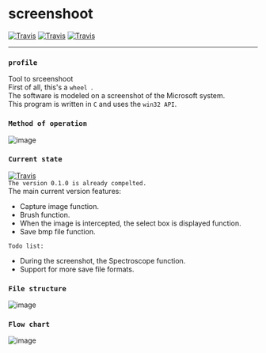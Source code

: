 # screenshoot  

[![Travis](https://img.shields.io/badge/Language-C-blue.svg)]()
[![Travis](https://img.shields.io/badge/Version-0.1.0-orange.svg)]()
[![Travis](https://img.shields.io/travis/rust-lang/rust.svg)]()
  
  ---
  
### `profile`
Tool to srceenshoot    
First of all, this's a `wheel `.  
The software is modeled on a screenshot of the Microsoft system.  
This program is written in `C` and uses the `win32 API`.  
  
  
### `Method of operation`  
![image](https://github.com/Joezeo/screenshoot/blob/master/res/operation.gif)  
  
### `Current state ` 
[![Travis](https://img.shields.io/badge/Progress-90%20%25-red.svg?style=flat-square)]()  
`The version 0.1.0 is already compelted.  `    
The main current version features:  
* Capture image function.
* Brush function.   
* When the image is intercepted, the select box is displayed function.  
* Save bmp file function.  
   
`Todo list:`  

* During the screenshot, the Spectroscope function.   
* Support for more save file formats.  
  
  
### `File structure`  
![image](https://github.com/Joezeo/screenshoot/blob/master/res/FileStructure.PNG)  
  
  
### `Flow chart`
![image](https://github.com/Joezeo/screenshoot/blob/master/res/ScreenShot%E5%9F%BA%E6%9C%AC%E6%B5%81%E7%A8%8B.svg)

